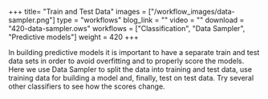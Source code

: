 +++
title= "Train and Test Data"
images =  ["/workflow_images/data-sampler.png"]
type = "workflows"
blog_link =  ""
video = ""
download = "420-data-sampler.ows"
workflows = ["Classification", "Data Sampler", "Predictive models"]
weight = 420
+++

In building predictive models it is important to have a separate train and test data sets in order to avoid overfitting and to properly score the models. Here we use Data Sampler to split the data into training and test data, use training data for building a model and, finally, test on test data. Try several other classifiers to see how the scores change.
